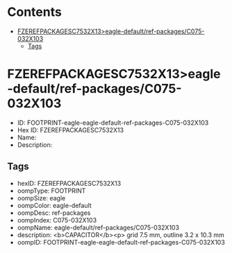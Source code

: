 



Contents
========

* [FZEREFPACKAGESC7532X13>eagle-default/ref-packages/C075-032X103](#fzerefpackagesc7532x13eagle-defaultref-packagesc075-032x103)
	* [Tags](#tags)

# FZEREFPACKAGESC7532X13>eagle-default/ref-packages/C075-032X103

- ID: FOOTPRINT-eagle-eagle-default-ref-packages-C075-032X103
- Hex ID: FZEREFPACKAGESC7532X13
- Name: 
- Description: 

## Tags

- hexID: FZEREFPACKAGESC7532X13
- oompType: FOOTPRINT
- oompSize: eagle
- oompColor: eagle-default
- oompDesc: ref-packages
- oompIndex: C075-032X103
- oompName: eagle-default/ref-packages/C075-032X103
- description: &lt;b&gt;CAPACITOR&lt;/b&gt;&lt;p&gt;&#xD;
grid 7.5 mm, outline 3.2 x 10.3 mm
- oompID: FOOTPRINT-eagle-eagle-default-ref-packages-C075-032X103
